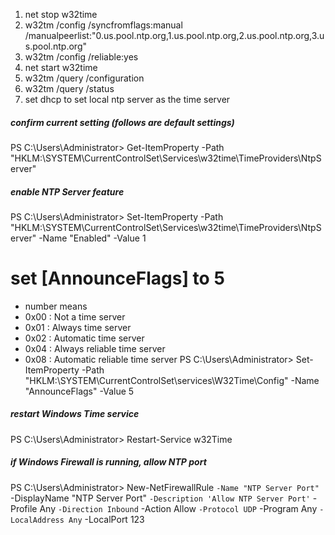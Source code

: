 1. net stop w32time
2. w32tm /config /syncfromflags:manual /manualpeerlist:"0.us.pool.ntp.org,1.us.pool.ntp.org,2.us.pool.ntp.org,3.us.pool.ntp.org"
3. w32tm /config /reliable:yes
4. net start w32time
5. w32tm /query /configuration
6. w32tm /query /status
7. set dhcp to set local ntp server as the time server


##### confirm current setting (follows are default settings)
PS C:\Users\Administrator> Get-ItemProperty -Path "HKLM:\SYSTEM\CurrentControlSet\Services\w32time\TimeProviders\NtpServer" 

##### enable NTP Server feature
PS C:\Users\Administrator> Set-ItemProperty -Path "HKLM:\SYSTEM\CurrentControlSet\Services\w32time\TimeProviders\NtpServer" -Name "Enabled" -Value 1 

# set [AnnounceFlags] to 5
- number means
- 0x00 : Not a time server
- 0x01 : Always time server
- 0x02 : Automatic time server
- 0x04 : Always reliable time server
- 0x08 : Automatic reliable time server
PS C:\Users\Administrator> Set-ItemProperty -Path "HKLM:\SYSTEM\CurrentControlSet\services\W32Time\Config" -Name "AnnounceFlags" -Value 5 

##### restart Windows Time service
PS C:\Users\Administrator> Restart-Service w32Time 

##### if Windows Firewall is running, allow NTP port
PS C:\Users\Administrator> New-NetFirewallRule `
-Name "NTP Server Port" `
-DisplayName "NTP Server Port" `
-Description 'Allow NTP Server Port' `
-Profile Any `
-Direction Inbound `
-Action Allow `
-Protocol UDP `
-Program Any `
-LocalAddress Any `
-LocalPort 123 
